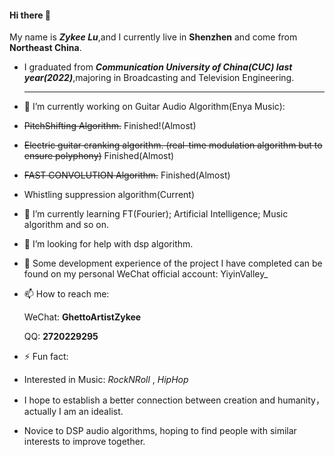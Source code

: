 #### Hi there 👋 
My name is ***Zykee Lu***,and I currently live in **Shenzhen** and come from **Northeast China**.

- I graduated from ***Communication University of China(CUC) last year(2022)***,majoring in Broadcasting and Television Engineering.
  ************************************************************************************************************************************

- 🔭 I’m currently working on Guitar Audio Algorithm(Enya Music):
- ~~PitchShifting Algorithm.~~  Finished!(Almost)
- ~~Electric guitar cranking algorithm. (real-time modulation algorithm but to ensure polyphony)~~  Finished(Almost)
- ~~FAST CONVOLUTION Algorithm.~~ Finished(Almost)
- Whistling suppression algorithm(Current)

- 🌱 I’m currently learning FT(Fourier); Artificial Intelligence; Music algorithm and so on.

- 🤔 I’m looking for help with dsp algorithm.

- 💬 Some development experience of the project I have completed can be found on my personal WeChat official account: YiyinValley_

- 📫 How to reach me:
   
  WeChat:  **GhettoArtistZykee**
  
  QQ:   **2720229295**

  
- ⚡ Fun fact: 
- Interested in Music:  *RockNRoll*    ,   *HipHop*    
- I hope to establish a better connection between creation and humanity，actually I am an idealist.
- Novice to DSP audio algorithms, hoping to find people with similar interests to improve together.


